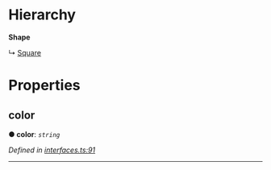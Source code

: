 

# Hierarchy

**Shape**

↳  [Square](_interfaces_.interfaces.square.md)

# Properties

<a id="color"></a>

##  color

**●  color**:  *`string`* 

*Defined in [interfaces.ts:91](https://github.com/tgreyjs/typedoc-plugin-markdown/blob/master/tests/src/interfaces.ts#L91)*

___

